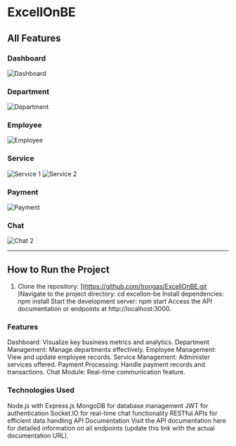 # ExcellOnBE

## All Features

### Dashboard
![Dashboard](https://github.com/user-attachments/assets/9f256939-f2ca-4b6b-baca-2435b898c95a)

### Department
![Department](https://github.com/user-attachments/assets/57a52e64-50de-450c-bc3b-ee6d127174a6)

### Employee
![Employee](https://github.com/user-attachments/assets/77c2c1c5-e475-485f-9857-a1467bddc08e)

### Service
![Service 1](https://github.com/user-attachments/assets/4bc3ea5a-4d67-49fd-a53f-0cbccd30591c)
![Service 2](https://github.com/user-attachments/assets/8634f22a-404a-4b34-8b7b-c037c4c6dfe1)

### Payment
![Payment](https://github.com/user-attachments/assets/bdb25564-ad21-47da-b710-c29a80c89d9f)

### Chat
![Chat 2](https://github.com/user-attachments/assets/397dc937-e203-407d-9a15-345a2fe0521d)

---

## How to Run the Project

1. Clone the repository:
](https://github.com/trongas/ExcellOnBE.git
)Navigate to the project directory:
cd excellon-be
Install dependencies:
npm install
Start the development server:
npm start
Access the API documentation or endpoints at http://localhost:3000.
### Features
Dashboard: Visualize key business metrics and analytics.
Department Management: Manage departments effectively.
Employee Management: View and update employee records.
Service Management: Administer services offered.
Payment Processing: Handle payment records and transactions.
Chat Module: Real-time communication feature.
### Technologies Used
Node.js with Express.js
MongoDB for database management
JWT for authentication
Socket.IO for real-time chat functionality
RESTful APIs for efficient data handling
API Documentation
Visit the API documentation here for detailed information on all endpoints (update this link with the actual documentation URL).
